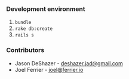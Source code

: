 ### Development environment

1. `bundle`
2. `rake db:create`
3. `rails s`

### Contributors

* Jason DeShazer - deshazer.jad@gmail.com
* Joel Ferrier - joel@ferrier.io
